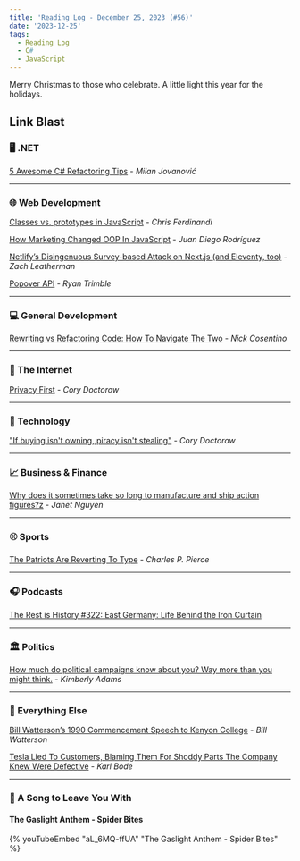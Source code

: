 ```yaml
---
title: 'Reading Log - December 25, 2023 (#56)'
date: '2023-12-25'
tags:
  - Reading Log
  - C#
  - JavaScript
---
```


Merry Christmas to those who celebrate. A little light this year for the holidays.

## Link Blast

### 🖥 .NET

[5 Awesome C# Refactoring Tips](https://www.milanjovanovic.tech/blog/5-awesome-csharp-refactoring-tips) - *Milan Jovanović*

---

### 🌐 Web Development

[Classes vs. prototypes in JavaScript](https://gomakethings.com/classes-vs.-prototypes-in-javascript/) - *Chris Ferdinandi*

[How Marketing Changed OOP In JavaScript](https://www.smashingmagazine.com/2023/12/marketing-changed-oop-javascript/) - *Juan Diego Rodríguez*

[Netlify’s Disingenuous Survey-based Attack on Next.js (and Eleventy, too)](https://www.zachleat.com/web/netlify-and-nextjs/) - *Zach Leatherman*

[Popover API](https://12daysofweb.dev/2023/popover-api/) - *Ryan Trimble*

---

### 💻 General Development

[Rewriting vs Refactoring Code: How To Navigate The Two](https://www.devleader.ca/2023/11/26/rewriting-vs-refactoring-code-how-to-navigate-the-two/) - *Nick Cosentino*

---

### 📡 The Internet

[Privacy First](https://pluralistic.net/2023/12/06/privacy-first/#but-not-just-privacy) - *Cory Doctorow*

---

### 🔌 Technology

["If buying isn't owning, piracy isn't stealing"](https://pluralistic.net/2023/12/08/playstationed/#tyler-james-hill) - *Cory Doctorow*

---

### 📈 Business & Finance

[Why does it sometimes take so long to manufacture and ship action figures?z](https://www.marketplace.org/2023/12/22/why-does-it-sometimes-take-so-long-to-manufacture-and-ship-action-figures/) - *Janet Nguyen*

---

### ⚾️ Sports

[The Patriots Are Reverting To Type](https://defector.com/the-patriots-are-returning-to-type) - *Charles P. Pierce*

---

### 🎧 Podcasts

[The Rest is History #322: East Germany: Life Behind the Iron Curtain](https://therestishistory.com/322-east-germany-life-behind-the-iron-curtain/)

---

### 🏛️ Politics

[How much do political campaigns know about you? Way more than you might think.](https://www.marketplace.org/2023/12/20/how-much-do-political-campaigns-know-about-you-way-more-than-you-might-think/) - *Kimberly Adams*

---

### 🎒 Everything Else

[Bill Watterson’s 1990 Commencement Speech to Kenyon College](https://web.mit.edu/jmorzins/www/C-H-speech.html) - *Bill Watterson*

[Tesla Lied To Customers, Blaming Them For Shoddy Parts The Company Knew Were Defective](https://www.techdirt.com/2023/12/21/tesla-lied-to-customers-blaming-them-for-shoddy-parts-the-company-knew-were-defective/) - *Karl Bode*

---

### 🎵 A Song to Leave You With

#### The Gaslight Anthem - Spider Bites

{% youTubeEmbed "aL_6MQ-ffUA" "The Gaslight Anthem - Spider Bites" %}